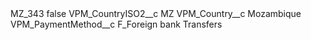 <?xml version="1.0" encoding="UTF-8"?>
<CustomMetadata xmlns="http://soap.sforce.com/2006/04/metadata" xmlns:xsi="http://www.w3.org/2001/XMLSchema-instance" xmlns:xsd="http://www.w3.org/2001/XMLSchema">
    <label>MZ_343</label>
    <protected>false</protected>
    <values>
        <field>VPM_CountryISO2__c</field>
        <value xsi:type="xsd:string">MZ</value>
    </values>
    <values>
        <field>VPM_Country__c</field>
        <value xsi:type="xsd:string">Mozambique</value>
    </values>
    <values>
        <field>VPM_PaymentMethod__c</field>
        <value xsi:type="xsd:string">F_Foreign bank Transfers</value>
    </values>
</CustomMetadata>
